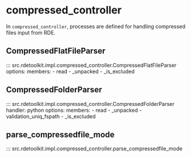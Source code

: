 # compressed_controller

In `compressed_controller`, processes are defined for handling compressed files input from RDE.

## CompressedFlatFileParser

::: src.rdetoolkit.impl.compressed_controller.CompressedFlatFileParser
    options:
        members:
            - read
            - _unpacked
            - _is_excluded

## CompressedFolderParser

::: src.rdetoolkit.impl.compressed_controller.CompressedFolderParser
    handler: python
    options:
        members:
            - read
            - _unpacked
            - validation_uniq_fspath
            - _is_excluded

## parse_compressedfile_mode

::: src.rdetoolkit.impl.compressed_controller.parse_compressedfile_mode
